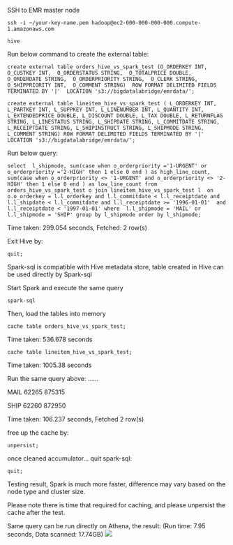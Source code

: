 SSH to EMR master node

  `ssh -i ~/your-key-name.pem hadoop@ec2-000-000-000-000.compute-1.amazonaws.com`

  `hive`

Run below command to create the external table:

  `create external table orders_hive_vs_spark_test
  (O_ORDERKEY INT, 
  O_CUSTKEY INT, 
  O_ORDERSTATUS STRING, 
  O_TOTALPRICE DOUBLE, 
  O_ORDERDATE STRING, 
  O_ORDERPRIORITY STRING, 
  O_CLERK STRING, 
  O_SHIPPRIORITY INT, 
  O_COMMENT STRING) 
  ROW FORMAT DELIMITED FIELDS TERMINATED BY '|' 
  LOCATION 's3://bigdatalabridge/emrdata/';`



  `create external table lineitem_hive_vs_spark_test (
  L_ORDERKEY INT,
  L_PARTKEY INT,
  L_SUPPKEY INT,
  L_LINENUMBER INT,
  L_QUANTITY INT,
  L_EXTENDEDPRICE DOUBLE,
  L_DISCOUNT DOUBLE,
  L_TAX DOUBLE,
  L_RETURNFLAG STRING,
  L_LINESTATUS STRING,
  L_SHIPDATE STRING,
  L_COMMITDATE STRING,
  L_RECEIPTDATE STRING,
  L_SHIPINSTRUCT STRING,
  L_SHIPMODE STRING, L_COMMENT STRING)
  ROW FORMAT DELIMITED FIELDS TERMINATED BY '|'
  LOCATION 's3://bigdatalabridge/emrdata/';`

Run below query:


`select 
  l_shipmode,
  sum(case
    when o_orderpriority ='1-URGENT'
         or o_orderpriority ='2-HIGH'
    then 1
    else 0
end
  ) as high_line_count,
  sum(case
    when o_orderpriority <> '1-URGENT'
         and o_orderpriority <> '2-HIGH'
    then 1
    else 0
end
  ) as low_line_count
from
  orders_hive_vs_spark_test o join lineitem_hive_vs_spark_test l 
  on 
    o.o_orderkey = l.l_orderkey and l.l_commitdate < l.l_receiptdate
and l.l_shipdate < l.l_commitdate and l.l_receiptdate >= '1996-01-01' 
and l.l_receiptdate < '1997-01-01'
where 
  l.l_shipmode = 'MAIL' or l.l_shipmode = 'SHIP'
group by l_shipmode
order by l_shipmode;`

Time taken: 299.054 seconds, Fetched: 2 row(s)

Exit Hive by:

  `quit;`

Spark-sql is compatible with Hive metadata store, table created in Hive can be used directly by Spark-sql

Start Spark and execute the same query

  `spark-sql`

Then, load the tables into memory

`cache table orders_hive_vs_spark_test;`

Time taken: 536.678 seconds

`cache table lineitem_hive_vs_spark_test;`

Time taken: 1005.38 seconds


Run the same query above:
......

MAIL	62265	875315

SHIP	62260	872950

Time taken: 106.237 seconds, Fetched 2 row(s)



free up the cache by:

`unpersist;`

once cleaned accumulator... quit spark-sql:

`quit;`


Testing result, Spark is much more faster, difference may vary based on the node type and cluster size.

Please note there is time that required for caching, and please unpersist the cache after the test.

Same query can be run directly on Athena, the result: (Run time: 7.95 seconds, Data scanned: 17.74GB)
![](https://laiase.com/png/Athena+Result.png)

